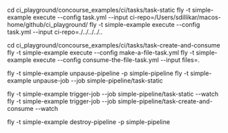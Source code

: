 
cd ci_playground/concourse_examples/ci/tasks/task-static
fly -t simple-example execute --config task.yml --input ci-repo=/Users/sdillikar/macos-home/github/ci_playground/
fly -t simple-example execute --config task.yml --input ci-repo=./../../../..

cd ci_playground/concourse_examples/ci/tasks/task-create-and-consume
fly -t simple-example execute --config make-a-file-task.yml
fly -t simple-example execute --config consume-the-file-task.yml --input files=.


fly -t simple-example unpause-pipeline -p simple-pipeline
fly -t simple-example unpause-job --job simple-pipeline/task-static

fly -t simple-example trigger-job  --job simple-pipeline/task-static --watch
fly -t simple-example trigger-job  --job simple-pipeline/task-create-and-consume --watch

fly -t simple-example destroy-pipeline -p simple-pipeline